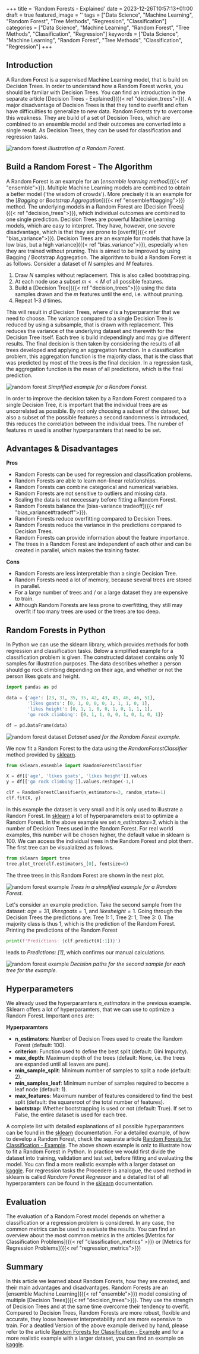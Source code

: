 +++
title = 'Random Forests - Explained'
date = 2023-12-26T10:57:13+01:00
draft = true
featured_image = ''
tags = ["Data Science", "Machine Learning", "Random Forest", "Tree Methods", "Regression", "Classification"]
categories = ["Data Science", "Machine Learning", "Random Forest", "Tree Methods", "Classification", "Regression"]
keywords = ["Data Science", "Machine Learning", "Random Forest", "Tree Methods", "Classification", "Regression"]
+++

## Introduction

A Random Forest is a supervised Machine Learning model, that is build on Decision Trees. In order to understand how a Random Forest works, you should be familar with Decision Trees. You can find an introduction in the separate article [Decision Trees - Explained]({{< ref "decision_trees">}}). A major disadvantage of Decision Trees is that they tend to overfit and often have difficuilties to generalize to new data. Random Forests try to overcome this weakness. They are build of a set of Decision Trees, which are combined to an ensemble model and their outcomes are converted into a single result. As Decision Trees, they can be used for classification and regression tasks.

![random forest](/images/random_forest/rf_overview.png)
*Illustration of a Random Forest.*

## Build a Random Forest - The Algorithm 

A Random Forest is an example for an [*ensemble learning method*]({{< ref "ensemble">}}). Multiple Machine Learning models are combined to obtain a better model ('the wisdom of crowds'). More precisely it is an example for the [*Bagging* or *Bootstrap Aggregation*]({{< ref "ensemble#bagging">}}) method. The underlying models in a Random Forest are [Decision Trees]({{< ref "decision_trees">}}), which individual outcomes are combined to one single prediction. Decision Trees are powerful Machine Learning models, which are easy to interpret. They have, however, one severe disadvantage, which is that they are prone to [overfit]({{< ref "bias_variance">}}). Decision Trees are an example for models that have [a low bias, but a high variance]({{< ref "bias_variance">}}), especially when they are trained without pruning. This is aimed to be improved by using Bagging / Bootstrap Aggregation. The algorithm to build a Random Forest is as follows. Consider a dataset of $N$ samples and $M$ features. 

1. Draw $N$ samples without replacement. This is also called bootstrapping.
2. At each node use a subset $m<<M$ of all possible features.
3. Build a [Decision Tree]({{< ref "decision_trees">}}) using the data samples drawn and the $m$ features until the end, i.e. without pruning.
4. Repeat 1-3 $d$ times.

This will result in $d$ Decision Trees, where $d$ is a hyperparamter that we need to choose. The variance compared to a single Decision Tree is reduced by using a subsample, that is drawn with replacement. This reduces the variance of the underlying dataset and therewith for the Decision Tree itself. Each tree is build independingly and may give different results. The final decision is then taken by considering the results of all trees developed and applying an aggregation function. In a classification problem, this aggregation function is the majority class, that is the class that was predicted by most of the trees is the final decision. In a regression task, the aggregation function is the mean of all predictions, which is the final prediction. 

![random forest](/images/random_forest/random_forest2.png)
*Simplified example for a Random Forest.*

In order to improve the decision taken by a Random Forest compared to a single Decision Tree, it is important that the individual trees are as uncorrelated as possible. By not only choosing a subset of the dataset, but also a subset of the possible features a second randomness is introduced, this reduces the correlation between the individual trees. The number of features $m$ used is another hyperparamters that need to be set.

## Advantages & Disadvantages

**Pros**

* Random Forests can be used for regression and classification problems.
* Random Forests are able to learn non-linear relationships.
* Random Forests can combine categorical and numerical variables.
* Random Forests are not sensitive to outliers and missing data. 
* Scaling the data is not neccessary before fitting a Random Forest.
* Random Forests balance the [bias-variance tradeoff]({{< ref "bias_variance#tradeoff">}}).
* Random Forests reduce overfitting compared to Decision Trees.
* Random Forests reduce the variance in the predictions compared to Decision Trees.
* Random Forests can provide information about the feature importance.
* The trees in a Random Forest are independent of each other and can be created in parallel, which makes the training faster. 

**Cons**

* Random Forests are less interpretable than a single Decision Tree.
* Random Forests need a lot of memory, because several trees are stored in parallel. 
* For a large number of trees and / or a large dataset they are expensive to train.
* Although Random Forests are less prone to overfitting, they still may overfit if too many trees are used or the trees are too deep.

## Random Forests in Python

In Python we can use the sklearn library, which provides methods for both regression and classification tasks. Below a simplified example for a classification problem is given. The constructed dataset contains only 10 samples for illustration purposes. The data describes whether a person should go rock climbing depending on their age, and whether or not the person likes goats and height.  

```Python
import pandas as pd

data = {'age': [23, 31, 35, 35, 42, 43, 45, 46, 46, 51], 
        'likes goats': [0, 1, 0, 0, 0, 1, 1, 1, 0, 1], 
        'likes height': [0, 1, 1, 0, 0, 1, 0, 1, 1, 1], 
        'go rock climbing': [0, 1, 1, 0, 0, 1, 0, 1, 0, 1]}

df = pd.DataFrame(data)
```
![random forest dataset](/images/random_forest/rf_dataset.png)
*Dataset used for the Random Forest example.*

We now fit a Random Forest to the data using the *RandomForestClassifier* method provided by [sklearn](https://scikit-learn.org/stable/modules/generated/sklearn.ensemble.RandomForestClassifier.html).

```Python
from sklearn.ensemble import RandomForestClassifier

X = df[['age', 'likes goats', 'likes height']].values
y = df[['go rock climbing']].values.reshape(-1,)

clf = RandomForestClassifier(n_estimators=3, random_state=1)
clf.fit(X, y)
```

In this example the dataset is very small and it is only used to illustrate a Random Forest. In [sklearn](https://scikit-learn.org/stable/modules/generated/sklearn.ensemble.RandomForestClassifier.html) a lot of hyperparameters exist to optimize a Random Forest. In the above example we set *n_estimators=3*, which is the number of Decision Trees used in the Random Forest. For real world examples, this number will be chosen higher, the default value in sklearn is $100$. We can access the individual trees in the Random Forest and plot them. The first tree can be visualalized as follows.

```Python
from sklearn import tree
tree.plot_tree(clf.estimators_[0], fontsize=6)
``` 

The three trees in this Random Forest are shown in the next plot.

![random forest example](/images/random_forest/rf_example_1.png)
*Trees in a simplified example for a Random Forest.*

Let's consider an example prediction. Take the second sample from the dataset: $age = 31$, $likes goats = 1$, and $likes height = 1$. Going through the Decision Trees the predictions are: Tree 1: 1, Tree 2: 1, Tree 3: 0. The majority class is thus $1$, which is the prediction of the Random Forest. Printing the predictions of the Random Forest

```Python
print(f'Predictions: {clf.predict(X[:1])}')
```
leads to *Predictions: [1]*, which confirms our manual calculations.

![random forest example](/images/random_forest/rf_example_2.png)
*Decision paths for the second sample for each tree for the example.*

## Hyperparameters

We already used the hyperparamters *n_estimators* in the previous example. Sklearn offers a lot of hyperparamters, that we can use to optimize a Random Forest. Important ones are:

**Hyperparamters**
* **n_estimators**: Number of Decision Trees used to create the Random Forest (default: 100).
* **criterion**: Function used to define the best split (default: Gini Impurity).
* **max_depth**: Maximum depth of the trees (default: None, i.e. the trees are expanded until all leaves are pure).
* **min_sample_split**: Minimum number of samples to split a node (default: 2).
* **min_samples_leaf**: Minimum number of samples required to become a leaf node (default: 1).
* **max_features**: Maximum number of features considered to find the best split (default: the squareroot of the total number of features).
* **bootstrap**: Whether bootstrapping is used or not (default: True). If set to False, the entire dataset is used for each tree.

A complete list with detailed explanations of all possible hyperparamters can be found in the [sklearn](https://scikit-learn.org/stable/modules/generated/sklearn.ensemble.RandomForestClassifier.html) documentation. For a detailed example, of how to develop a Random Forest, check the separate article [Random Forests for Classification - Example](). The above shown example is onlz to illustrate how to fit a Random Forest in Python. In practice we would first divide the dataset into training, validation and test set, before fitting and evaluating the model. You can find a more realistic example with a larger dataset on [kaggle](). For regression tasks the Procedere is analogue, the used method in sklearn is called *Random Forest Regressor* and a detailed list of all hyperparamters can be found in the [sklearn](https://scikit-learn.org/stable/modules/generated/sklearn.ensemble.RandomForestRegressor.html) documentation.

## Evaluation

The evaluation of a Random Forest model depends on whether a classification or a regression problem is considered. In any case, the common metrics can be used to evaluate the results. You can find an overview about the most common metrics in the articles [Metrics for Classification Problems]({{< ref "classification_metrics" >}}) or [Metrics for Regression Problems]({{< ref "regression_metrics">}})

## Summary

In this article we learned about Random Forests, how they are created, and their main advantages and disadvantages. Random Forests are an [ensemble Machine Learning]({{< ref "ensemble">}}) model consisting of multiple [Decision Trees]({{< ref "decision_trees">}}). They use the strength of Decision Trees and at the same time overcome their tendency to overfit. Compared to Decision Trees, Random Forests are more robust, flexible and accurate, they loose however interpretability and are more expensive to train. For a deatiled Version of the above example derived by hand, please refer to the article [Random Forests for Classification - Example]() and for a more realistic example with a larger dataset, you can find an example on [kaggle]().
